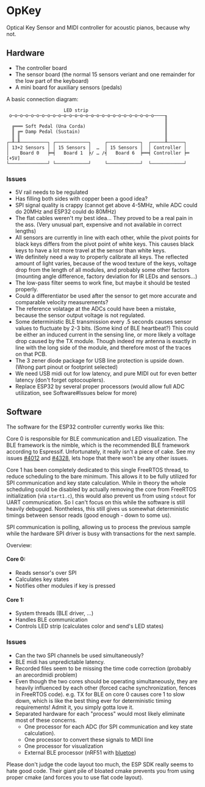 # OpKey

Optical Key Sensor and MIDI controller for acoustic pianos, because why not.

## Hardware

* The controller board
* The sensor board (the normal 15 sensors veriant and one remainder for the low part of the keyboard)
* A mini board for auxiliary sensors (pedals)

A basic connection diagram:

```
                     LED strip
 o─o─o─o─o─o─o─o─o─o─o─o─o─o─o─o─o─o─o─o─o─o─o─o─o─o─o────╖
                                                          ║
  ╔═══ Soft Pedal (Una Corda)                             ║
  ║ ╔═ Damp Pedal (Sustain)                               ║
  ║ ║                                                     ║
┌─╨─╨──────────┐ ┌────────────┐     ┌────────────┐  ┌─────╨──────┐
│ 13+2 Sensors │ │ 15 Sensors │  …  │ 15 Sensors │  │ Controller │
│    Board 0   ╞═╡   Board 1  ╞/ … /╡   Board 6  ╞══╡ Controller ╞═ [+5V]
└──────────────┘ └────────────┘     └────────────┘  └────────────┘
```

### Issues

* 5V rail needs to be regulated
* Has filling both sides with copper been a good idea?
* SPI signal quality is crappy (cannot get above 4-5MHz, while ADC could do 20MHz and ESP32 could do 80MHz)
* The flat cables weren't my best idea... They proved to be a real pain in the ass.
  (Very unusual part, expensive and not available in correct lengths)
* All sensors are currently in line with each other, while the pivot points for black keys
  differs from the pivot point of white keys. This causes black keys to have a lot more travel at the
  sensor than white keys.
* We definitely need a way to properly calibrate all keys. The reflected amount of light
  varies, because of the wood texture of the keys, voltage drop from the length of all modules,
  and probably some other factors (mounting angle difference, factory deviation for IR LEDs and sensors...)
* The low-pass filter seems to work fine, but maybe it should be tested properly.
* Could a differentiator be used after the sensor to get more accurate and comparable velocity measurements? 
* The reference volatage at the ADCs could have been a mistake,
  because the sensor output voltage is not regulated.
* Some deterministic BLE transmission every .5 seconds causes sensor values to fluctuate by 2-3 bits. (Some kind of BLE heartbeat?)
  This could be either an induced current in the sensing line, or more likely a voltage drop caused by the TX module.
  Though indeed my antenna is exactly in line with the long side of the module, and therefore most of the traces on that PCB.
* The 3 zener diode package for USB line protection is upside down. (Wrong part pinout or footprint selected)
* We need USB midi out for low latency, and pure MIDI out for even better latency (don't forget optocouplers).
* Replace ESP32 by several proper processors (would allow full ADC utilization, see Software#Issues below for more)


## Software

The software for the ESP32 controller currently works like this:

Core 0 is responsible for BLE communication and LED visualization.
The BLE framework is the nimble, which is the recommended BLE framework according to Espressif.
Unfortunately, it really isn't a piece of cake.
See my issues [#4012](https://github.com/espressif/esp-idf/issues/4012) and [#4328](https://github.com/espressif/esp-idf/issues/4328), lets
hope that there won't be any other issues.

Core 1 has been completely dedicated to this single FreeRTOS thread, to reduce scheduling
to the bare minimum. This allows it to be fully utilized for SPI communication and key state
calculation. While in theory the whole scheduling could be disabled by actually removing the
core from FreeRTOS initialization (via `start1.c`), this would also prevent us from using
`stdout` for UART communication. So I can't focus on this while the software is still heavily debugged.
Nontheless, this still gives us somewhat deterministic timings between sensor reads (good enough - down to some us).

SPI communication is polling, allowing us to process the previous sample while the
hardware SPI driver is busy with transactions for the next sample.

Overview:

#### Core 0:

* Reads sensor's over SPI 
* Calculates key states
* Notifies other modules if key is pressed

#### Core 1:

* System threads (BLE driver, ...)
* Handles BLE communication
* Controls LED strip (calculates color and send's LED states)

### Issues

* Can the two SPI channels be used simultaneously?
* BLE midi has unpredictable latency.
* Recorded files seem to be missing the time code correction (probably an arecordmidi problem)
* Even though the two cores should be operating simultaneously, they are heavily influenced
  by each other (forced cache synchronization, fences in FreeRTOS code). e.g. TX for BLE on core 0
  causes core 1 to slow down, which is like the best thing ever for deterministic timing requirements!
  Admit it, you simply gotta love it.
* Separated hardware for each "process" would most likely eliminate most of these concerns.
  - One processor for each ADC (for SPI communication and key state calculation).
  - One processor to convert these signals to MIDI line
  - One processor for visualization
  - External BLE processor (nRF51 with [bluetoe](https://github.com/TorstenRobitzki/bluetoe))

Please don't judge the code layout too much, the ESP SDK really seems to hate good code.
Their giant pile of bloated cmake prevents you from using proper cmake (and forces you to use flat code layout).
